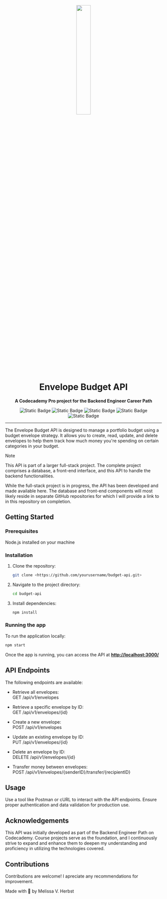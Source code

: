 <div align=center>

<img src="https://github.com/melissaveraherbst/envelope-budget-api/assets/84316275/a1c47de7-a75b-4b8c-81ad-efe9580e586b" width=30% />

# Envelope Budget API

**A Codecademy Pro project for the Backend Engineer Career Path**  

![Static Badge](https://img.shields.io/badge/JavaScript-grey?style=flat-square&logo=javascript)
![Static Badge](https://img.shields.io/badge/Node.js-grey?style=flat-square&logo=node.js)
![Static Badge](https://img.shields.io/badge/Express.js-grey?style=flat-square&logo=express)
![Static Badge](https://img.shields.io/badge/Postman-grey?style=flat-square&logo=postman)
![Static Badge](https://img.shields.io/badge/Codecademy%20Project-grey?style=flat-square&logo=codecademy)

<hr>
</div>

The Envelope Budget API is designed to manage a portfolio budget using a budget envelope strategy. It allows you to create, read, update, and delete envelopes to help them track how much money you're spending on certain categories in your budget.

> [!NOTE]
> This API is part of a larger full-stack project. The complete project comprises a database, a front-end interface, and this API to handle the backend functionalities.
>
> While the full-stack project is in progress, the API has been developed and made available here. The database and front-end components will most likely reside in separate GitHub repositories for which I will provide a link to in this repository on completion.

## Getting Started

### Prerequisites

Node.js installed on your machine

### Installation

1. Clone the repository:

    ```bash
    git clone <https://github.com/yourusername/budget-api.git>
    ```

2. Navigate to the project directory:

    ```bash
    cd budget-api
    ```

3. Install dependencies:

    ```bash
    npm install
    ```

### Running the app

To run the application locally:

```bash
npm start
```

Once the app is running, you can access the API at **<http://localhost:3000/>**

## API Endpoints

The following endpoints are available:

* Retrieve all envelopes:  
GET /api/v1/envelopes

* Retrieve a specific envelope by ID:  
GET /api/v1/envelopes/{id}

* Create a new envelope:  
POST /api/v1/envelopes

* Update an existing envelope by ID:  
PUT /api/v1/envelopes/{id}

* Delete an envelope by ID:  
DELETE /api/v1/envelopes/{id}

* Transfer money between envelopes:  
POST /api/v1/envelopes/{senderID}/transfer/{recipientID}

## Usage

Use a tool like Postman or cURL to interact with the API endpoints.
Ensure proper authentication and data validation for production use.

## Acknowledgements

This API was initially developed as part of the Backend Engineer Path on Codecademy. Course projects serve as the foundation, and I continuously strive to expand and enhance them to deepen my understanding and proficiency in utilizing the technologies covered.

## Contributions

Contributions are welcome! I apreciate any recommendations for improvement.

Made with 💛 by Melissa V. Herbst
